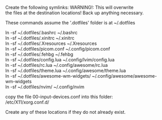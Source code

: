 Create the following symlinks: WARNING!: This will overwrite  
the files at the destination locations! Back up anything necessary.  

These commands assume the '.dotfiles' folder is at ~/.dotfiles
  
  ln -sf ~/.dotfiles/.bashrc ~/.bashrc  
  ln -sf ~/.dotfiles/.xinitrc ~/.xinitrc  
  ln -sf ~/.dotfiles/.Xresources ~/.Xresources  
  ln -sf ~/.dotfiles/picom.conf ~/.config/picom.conf  
  ln -sf ~/.dotfiles/.fehbg ~/.fehbg  
  ln -sf ~/.dotfiles/config.lua ~/.config/lvim/config.lua  
  ln -sf ~/.dotfiles/rc.lua ~/.config/awesome/rc.lua  
  ln -sf ~/.dotfiles/theme.lua ~/.config/awesome/theme.lua  
  ln -sf ~/.dotfiles/awesome-wm-widgets/ ~/.config/awesome/awesome-wm-widgets  
  ln -sf ~/.dotfiles/nvim/ ~/.config/nvim
  
copy the file 00-input-devices.conf into this folder:  
  /etc/X11/xorg.conf.d/  
  
Create any of these locations if they do not already exist.  


